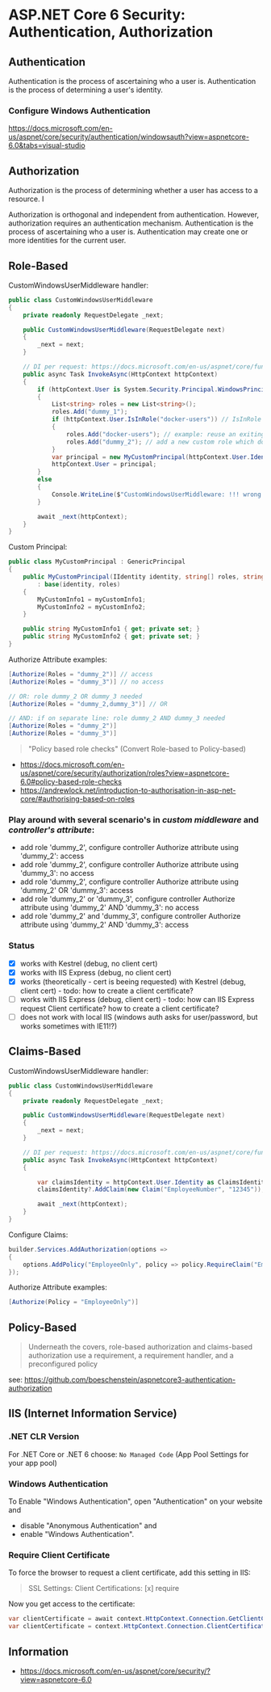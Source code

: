 # ASP.NET Core 6 Security: Authentication, Authorization

## Authentication

Authentication is the process of ascertaining who a user is.
Authentication is the process of determining a user's identity.

### Configure Windows Authentication

https://docs.microsoft.com/en-us/aspnet/core/security/authentication/windowsauth?view=aspnetcore-6.0&tabs=visual-studio

## Authorization

Authorization is the process of determining whether a user has access to a resource. I

Authorization is orthogonal and independent from authentication. However, authorization requires an authentication mechanism. Authentication is the process of ascertaining who a user is. Authentication may create one or more identities for the current user.

## Role-Based

CustomWindowsUserMiddleware handler:

```cs
public class CustomWindowsUserMiddleware
{
    private readonly RequestDelegate _next;

    public CustomWindowsUserMiddleware(RequestDelegate next)
    {
        _next = next;
    }

    // DI per request: https://docs.microsoft.com/en-us/aspnet/core/fundamentals/middleware/write?view=aspnetcore-6.0#per-request-middleware-dependencies
    public async Task InvokeAsync(HttpContext httpContext)
    {
        if (httpContext.User is System.Security.Principal.WindowsPrincipal && httpContext.User.Identity is System.Security.Principal.WindowsIdentity)
        {
            List<string> roles = new List<string>();
            roles.Add("dummy_1");
            if (httpContext.User.IsInRole("docker-users")) // IsInRole needs Windows Authentication in IIS/Kestrel/IIExpress
            {
                roles.Add("docker-users"); // example: reuse an exiting AD role
                roles.Add("dummy_2"); // add a new custom role which does not exist in AD -> check Authenticate attribute in HomeController
            }
            var principal = new MyCustomPrincipal(httpContext.User.Identity, roles.ToArray(), "my_custom_id", "test_name";
            httpContext.User = principal;
        }
        else
        {
            Console.WriteLine($"CustomWindowsUserMiddleware: !!! wrong type (no support for 'Windows Authentication'), ignoring for now !!!");
        }

        await _next(httpContext);
    }
}
```

Custom Principal:

```cs
public class MyCustomPrincipal : GenericPrincipal
{
    public MyCustomPrincipal(IIdentity identity, string[] roles, string myCustomInfo1, string myCustomInfo2)
        : base(identity, roles)
    {
        MyCustomInfo1 = myCustomInfo1;
        MyCustomInfo2 = myCustomInfo2;
    }

    public string MyCustomInfo1 { get; private set; }
    public string MyCustomInfo2 { get; private set; }
}
```

Authorize Attribute examples:

```cs
[Authorize(Roles = "dummy_2")] // access
[Authorize(Roles = "dummy_3")] // no access

// OR: role dummy_2 OR dummy_3 needed
[Authorize(Roles = "dummy_2,dummy_3")] // OR

// AND: if on separate line: role dummy_2 AND dummy_3 needed
[Authorize(Roles = "dummy_2")]
[Authorize(Roles = "dummy_3")]
```

>"Policy based role checks" (Convert Role-based to Policy-based)
- https://docs.microsoft.com/en-us/aspnet/core/security/authorization/roles?view=aspnetcore-6.0#policy-based-role-checks
- https://andrewlock.net/introduction-to-authorisation-in-asp-net-core/#authorising-based-on-roles

### Play around with several scenario's in _custom middleware_ and _controller's attribute_:

- add role 'dummy_2', configure controller Authorize attribute using 'dummy_2': access
- add role 'dummy_2', configure controller Authorize attribute using 'dummy_3': no access
- add role 'dummy_2', configure controller Authorize attribute using 'dummy_2' OR 'dummy_3': access
- add role 'dummy_2' or 'dummy_3', configure controller Authorize attribute using 'dummy_2' AND 'dummy_3': no access
- add role 'dummy_2' and 'dummy_3', configure controller Authorize attribute using 'dummy_2' AND 'dummy_3': access

### Status

- [x] works with Kestrel (debug, no client cert)
- [x] works with IIS Express (debug, no client cert)
- [x] works (theoretically - cert is beeing requested) with Kestrel (debug, client cert)      - todo: how to create a client certificate?
- [ ] works with IIS Express (debug, client cert)  - todo: how can IIS Express request Client certificate? how to create a client certificate?
- [ ] does not work with local IIS (windows auth asks for user/password, but works sometimes with IE11!?)

## Claims-Based

CustomWindowsUserMiddleware handler:

```cs
public class CustomWindowsUserMiddleware
{
    private readonly RequestDelegate _next;

    public CustomWindowsUserMiddleware(RequestDelegate next)
    {
        _next = next;
    }

    // DI per request: https://docs.microsoft.com/en-us/aspnet/core/fundamentals/middleware/write?view=aspnetcore-6.0#per-request-middleware-dependencies
    public async Task InvokeAsync(HttpContext httpContext)
    {

        var сlaimsIdentity = httpContext.User.Identity as ClaimsIdentity;
        сlaimsIdentity?.AddClaim(new Claim("EmployeeNumber", "12345"));

        await _next(httpContext);
    }
}
```

Configure Claims:

```cs
builder.Services.AddAuthorization(options =>
{
    options.AddPolicy("EmployeeOnly", policy => policy.RequireClaim("EmployeeNumber"));
});
```

Authorize Attribute examples:

```cs
[Authorize(Policy = "EmployeeOnly")]
```

## Policy-Based

>Underneath the covers, role-based authorization and claims-based authorization use a requirement, a requirement handler, and a preconfigured policy

see: https://github.com/boeschenstein/aspnetcore3-authentication-authorization

## IIS (Internet Information Service)

### .NET CLR Version

For .NET Core or .NET 6 choose: `No Managed Code` (App Pool Settings for your app pool)

### Windows Authentication

To Enable "Windows Authentication", open "Authentication" on your website and 
- disable "Anonymous Authentication" and 
- enable "Windows Authentication".

### Require Client Certificate

To force the browser to request a client certificate, add this setting in IIS:

> SSL Settings: Client Certifications: [x] require

Now you get access to the certificate:

```cs
var clientCertificate = await context.HttpContext.Connection.GetClientCertificateAsync(); // async
var clientCertificate = context.HttpContext.Connection.ClientCertificate; // sync
```

## Information

- https://docs.microsoft.com/en-us/aspnet/core/security/?view=aspnetcore-6.0
